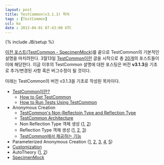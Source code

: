 ```yaml
---
layout: post
title: TestCommon(v3.1.3) 목차
tags : [TestCommon]
ccl: ko
date : 2013-04-01 07:43:00 UTC
---
```

{% include JB/setup %}

[이전 포스트(TestCommon - SpecimenMock)](/TestCommon-SpecimenMock/)를 끝으로 TestCommon의 기본적인 설명을 마치려한다.
3월13일 [TestCommon이란](/TestCommon이란/) 글을 시작으로 총 [20개](/tags.html#TestCommon-ref)의 포스트들이 이에 해당한다.
이글 이후의 TestCommon 설명에 대한 포스팅은 버전 **v3.1.3**을 기초로 추가/변경된 사항 혹은 버그수정이 될 것이다.

아래는 TestCommon의 버전 v3.1.3을 기초로 작성된 목차이다.

*   [TestCommon이란?](/TestCommon이란?)
    *   [How to Get TestCommon](/How-to-Get-TestCommon)
    *   [How to Run Tests Using TestCommon](/How-to-Run-Tests-Using-TestCommon)
*   Anonymous Creation
    *   [TestCommon's Non-Reflectoin Type and Reflection Type](/TestCommon%27s-Non-Reflection-Type-and-Reflection-Type)
    *   [TestCommon Architecture](/TestCommon-Architecture)
    *   Non Reflection Type 객체 생성
([1](/TestCommon-Non-Reflection-Type-%EA%B0%9D%EC%B2%B4-%EC%83%9D%EC%84%B1-1),
[2](/TestCommon-Non-Reflection-Type-%EA%B0%9D%EC%B2%B4-%EC%83%9D%EC%84%B1-2))
    *   Reflection Type 객체 생성
([1](/TestCommon-Reflection-Type-%EA%B0%9D%EC%B2%B4-%EC%83%9D%EC%84%B1-1),
[2](/TestCommon-Reflection-Type-%EA%B0%9D%EC%B2%B4-%EC%83%9D%EC%84%B1-2),
[3](/TestCommon-Reflection-Type-%EA%B0%9D%EC%B2%B4-%EC%83%9D%EC%84%B1-3))
    *   [TestCommon에서 제공하는 기능](/TestCommon%EC%97%90%EC%84%9C-%EC%A0%9C%EA%B3%B5%ED%95%98%EB%8A%94-%EA%B8%B0%EB%8A%A5)
*   Parameterized Anonymous Creation
([1](/TestCommon-Parameterized-Anonymous-Creation-1),
[2](/TestCommon-Parameterized-Anonymous-Creation-2),
[3](/TestCommon-Parameterized-Anonymous-Creation-3),
[4](/TestCommon-Parameterized-Anonymous-Creation-4),
[5](/TestCommon-Parameterized-Anonymous-Creation-5))
*   [Customization](/TestCommon-Customization)
*   AutoTheory
([1](/TestCommon-AutoTheory-1),
[2](/TestCommon-AutoTheory-2))
*   [SpecimenMock](/TestCommon-SpecimenMock)

<!-- break -->